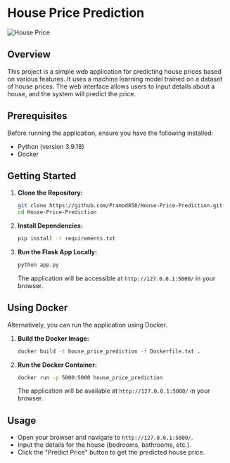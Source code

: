 # House Price Prediction

![House Price](https://github.com/Pramod858/House-Price-Prediction/assets/80105491/a313c7f9-bc82-4e7a-b378-8ee9221031cd)

## Overview

This project is a simple web application for predicting house prices based on various features. It uses a machine learning model trained on a dataset of house prices. The web interface allows users to input details about a house, and the system will predict the price.

## Prerequisites

Before running the application, ensure you have the following installed:

- Python (version 3.9.18)
- Docker

## Getting Started

1. **Clone the Repository:**

   ```bash
   git clone https://github.com/Pramod858/House-Price-Prediction.git
   cd House-Price-Prediction
   ```

2. **Install Dependencies:**

   ```bash
   pip install -r requirements.txt
   ```

3. **Run the Flask App Locally:**

   ```bash
   python app.py
   ```

   The application will be accessible at `http://127.0.0.1:5000/` in your browser.

## Using Docker

Alternatively, you can run the application using Docker.

1. **Build the Docker Image:**

   ```bash
   docker build -t house_price_prediction -f Dockerfile.txt .
   ```

2. **Run the Docker Container:**

   ```bash
   docker run -p 5000:5000 house_price_prediction
   ```

   The application will be available at `http://127.0.0.1:5000/` in your browser.

## Usage

- Open your browser and navigate to `http://127.0.0.1:5000/`.
- Input the details for the house (bedrooms, bathrooms, etc.).
- Click the "Predict Price" button to get the predicted house price.
